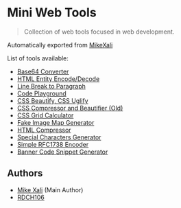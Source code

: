 Mini Web Tools
==============
> Collection of web tools focused in web development.

Automatically exported from [MikeXali](https://www.mikexali.com)

List of tools available:

 - [Base64 Converter](https://rawgit.com/KecohInfo/MX/master/converter.base64.html)
 - [HTML Entity Encode/Decode](https://rawgit.com/KecohInfo/MX/master/converter.entity.html)
 - [Line Break to Paragraph](https://rawgit.com/KecohInfo/MX/master/converter.line-break.html)
 - [Code Playground](https://rawgit.com/KecohInfo/MX/master/code-playground.html)
 - [CSS Beautify, CSS Uglify](https://rawgit.com/KecohInfo/MX/master/converter.css.html)
 - [CSS Compressor and Beautifier (Old)](https://rawgit.com/KecohInfo/MX/master/css-compressor-and-beautifier.old.html)
 - [CSS Grid Calculator](https://rawgit.com/KecohInfo/MX/master/css-grid-calculator.html)
 - [Fake Image Map Generator](https://rawgit.com/KecohInfo/MX/master/fake-image-map-generator.html)
 - [HTML Compressor](https://rawgit.com/KecohInfo/MX/master/html-compressor.old.html)
 - [Special Characters Generator](https://rawgit.com/KecohInfo/MX/master/generator.ascii.html)
 - [Simple RFC1738 Encoder](https://rawgit.com/RDCH106/Simple-RFC1738-Encoder/master/demo.html)
 - [Banner Code Snippet Generator](https://rawgit.com/RDCH106/banner-code-snippet-generator/master/generator/banner-code-snippet-generator.html)

Authors
-------
 - [Mike Xali](https://www.mikexali.com) (Main Author)
 - [RDCH106](https://github.com/RDCH106)